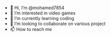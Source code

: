 - 👋 Hi, I’m @mohamed7854
- 👀 I’m interested in video games
- 🌱 I’m currently learning coding
- 💞️ I’m looking to collaborate on various project
- 📫 How to reach me 

<!---
mohamed7854/mohamed7854 is a ✨ special ✨ repository because its `README.md` (this file) appears on your GitHub profile.
You can click the Preview link to take a look at your changes.
--->
